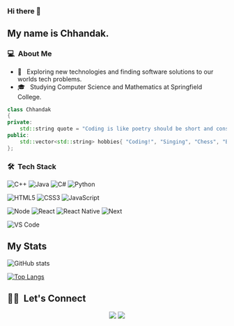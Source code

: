 ### Hi there 👋

## My name is Chhandak.

### 💻 &nbsp;About Me 

- 🤔 &nbsp; Exploring new technologies and finding software solutions to our worlds tech problems.
- 🎓 &nbsp; Studying Computer Science and Mathematics at Springfield College.

```c++
class Chhandak 
{
private:
    std::string quote = "Coding is like poetry should be short and consise.";
public:
    std::vector<std::string> hobbies{ "Coding!", "Singing", "Chess", "Boba", "Sleeping", "Hiking" };
};
```

### 🛠 &nbsp;Tech Stack
![C++](https://img.shields.io/badge/C++-%2300599C.svg?&style=for-the-badge&logo=c%2B%2B&logoColor=white)
![Java](https://img.shields.io/badge/Java-ED8B00?style=for-the-badge&logo=java&logoColor=white)
![C#](https://img.shields.io/badge/C%23-239120?style=for-the-badge&logo=c-sharp&logoColor=white)
![Python](https://img.shields.io/badge/Python-3776AB?style=for-the-badge&logo=python&logoColor=white)

![HTML5](https://img.shields.io/badge/-HTML5-%23E44D27?style=flat-square&logo=html5&logoColor=ffffff)
![CSS3](https://img.shields.io/badge/-CSS3-%231572B6?style=flat-square&logo=css3)
![JavaScript](https://img.shields.io/badge/-JavaScript-%23F7DF1C?style=flat-square&logo=javascript&logoColor=000000&labelColor=%23F7DF1C&color=%23FFCE5A)

![Node](https://img.shields.io/badge/Node.js-339933?style=for-the-badge&logo=nodedotjs&logoColor=white)
![React](https://img.shields.io/badge/React-20232A?style=for-the-badge&logo=react&logoColor=61DAFB)
![React Native](https://img.shields.io/badge/React_Native-20232A?style=for-the-badge&logo=react&logoColor=61DAFB)
![Next](https://img.shields.io/badge/Next.js-323330?style=for-the-badge&logo=sinon)

![VS Code](https://img.shields.io/badge/Visual_Studio_Code-0078D4?style=for-the-badge&logo=visual%20studio%20code&logoColor=white)


<!-- ## Latest Articles
<!-- BLOG-POST-LIST:START -->
<!-- - [Linux For Development?](https://dev.to/cdthomp1/linux-for-development-1dnp)
- [Filament Hero : Update!](https://dev.to/cdthomp1/filament-hero-update-1fg3)
- [What is your favorite database?](https://dev.to/cdthomp1/what-is-your-favorite-database-55om)
- [My Hacktoberfest Repos](https://dev.to/cdthomp1/my-hacktoberfest-repos-2121)
- [Making a Mini Wiki with the SpaceX Api and Next.js](https://dev.to/cdthomp1/making-a-mini-wiki-with-the-spacex-api-and-next-js-21p6)
BLOG-POST-LIST:END --> 

## My Stats
![GitHub stats](https://github-readme-stats.vercel.app/api?username=c2r0o0y1)

[![Top Langs](https://github-readme-stats.vercel.app/api/top-langs/?username=c2r0o0y1&layout=compact&theme=vision-friendly-dark)](https://github.com/anuraghazra/github-readme-stats)

##  🤝🏻 &nbsp;Let's Connect

<p align="center">
<!-- <a href="https://cameronthompson.io"><img src="https://img.shields.io/badge/-cameronthompson.io-3423A6?style=flat-square&logo=Google-Chrome&logoColor=white"/></a> -->
<a href="https://github.com/c2r0o0y1"><img src="https://img.shields.io/badge/-Chhandak%20Roy-0077B5?style=flat-square&logo=Linkedin&logoColor=white"/></a>
<a href="mailto:roychhandak2001@gmail.com"><img src="https://img.shields.io/badge/-roychhandak2001@gmil.com-D14836?style=flat-square&logo=Gmail&logoColor=white"/></a>



